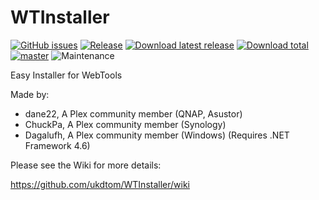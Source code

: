 # WTInstaller
[![GitHub issues](https://img.shields.io/github/issues/ukdtom/WTInstaller.svg?style=flat)](https://github.com/ukdtom/WTInstaller/issues)
[![Release](https://img.shields.io/github/release/ukdtom/WTInstaller?style=flat)](https://github.com/ukdtom/WTInstaller/releases/latest)
[![Download latest release](https://img.shields.io/github/downloads/ukdtom/WTInstaller/latest/total.svg)](https://github.com/ukdtom/WTInstaller/releases/latest)
[![Download total](https://img.shields.io/github/downloads/ukdtom/WTInstaller/total.svg)](https://github.com/ukdtom/WTInstaller/releases)
[![master](https://img.shields.io/badge/master-stable-green.svg?maxAge=2592000)]()
![Maintenance](https://img.shields.io/badge/Maintained-Yes-green.svg)


Easy Installer for WebTools

Made by:

* dane22, A Plex community member  (QNAP, Asustor)
* ChuckPa, A Plex community member (Synology)
* Dagalufh, A Plex community member (Windows) (Requires .NET Framework 4.6)

Please see the Wiki for more details:

https://github.com/ukdtom/WTInstaller/wiki
